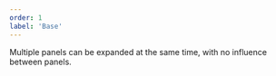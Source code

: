 ```yaml
---
order: 1
label: 'Base'
---
```


Multiple panels can be expanded at the same time, with no influence between panels.
